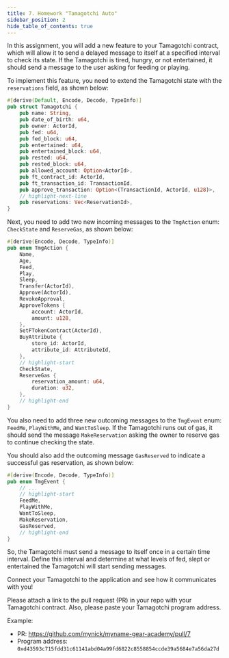 ```yaml
---
title: 7. Homework "Tamagotchi Auto"
sidebar_position: 2
hide_table_of_contents: true
---
```


In this assignment, you will add a new feature to your Tamagotchi contract, which will allow it to send a delayed message to itself at a specified interval to check its state. If the Tamagotchi is tired, hungry, or not entertained, it should send a message to the user asking for feeding or playing.

To implement this feature, you need to extend the Tamagotchi state with the `reservations` field, as shown below:

```rust
#[derive(Default, Encode, Decode, TypeInfo)]
pub struct Tamagotchi {
    pub name: String,
    pub date_of_birth: u64,
    pub owner: ActorId,
    pub fed: u64,
    pub fed_block: u64,
    pub entertained: u64,
    pub entertained_block: u64,
    pub rested: u64,
    pub rested_block: u64,
    pub allowed_account: Option<ActorId>,
    pub ft_contract_id: ActorId,
    pub ft_transaction_id: TransactionId,
    pub approve_transaction: Option<(TransactionId, ActorId, u128)>,
    // highlight-next-line
    pub reservations: Vec<ReservationId>,
}
```

Next, you need to add two new incoming messages to the `TmgAction` enum: `CheckState` and `ReserveGas`, as shown below:

```rust
#[derive(Encode, Decode, TypeInfo)]
pub enum TmgAction {
    Name,
    Age,
    Feed,
    Play,
    Sleep,
    Transfer(ActorId),
    Approve(ActorId),
    RevokeApproval,
    ApproveTokens {
        account: ActorId,
        amount: u128,
    },
    SetFTokenContract(ActorId),
    BuyAttribute {
        store_id: ActorId,
        attribute_id: AttributeId,
    },
    // highlight-start
    CheckState,
    ReserveGas {
        reservation_amount: u64,
        duration: u32,
    },
    // highlight-end
}
```

You also need to add three new outcoming messages to the `TmgEvent` enum: `FeedMe`, `PlayWithMe`, and `WantToSleep`. If the Tamagotchi runs out of gas, it should send the message `MakeReservation` asking the owner to reserve gas to continue checking the state.

You should also add the outcoming message `GasReserved` to indicate a successful gas reservation, as shown below:

```rust
#[derive(Encode, Decode, TypeInfo)]
pub enum TmgEvent {
    // ...
    // highlight-start
    FeedMe,
    PlayWithMe,
    WantToSleep,
    MakeReservation,
    GasReserved,
    // highlight-end
}
```

So, the Tamagotchi must send a message to itself once in a certain time interval. Define this interval and determine at what levels of fed, slept or entertained the Tamagotchi will start sending messages.

Connect your Tamagotchi to the application and see how it communicates with you!

Please attach a link to the pull request (PR) in your repo with your Tamagotchi contract. Also, please paste your Tamagotchi program address.

Example:

- PR: <https://github.com/mynick/myname-gear-academy/pull/7>
- Program address: `0xd43593c715fdd31c61141abd04a99fd6822c8558854ccde39a5684e7a56da27d`
